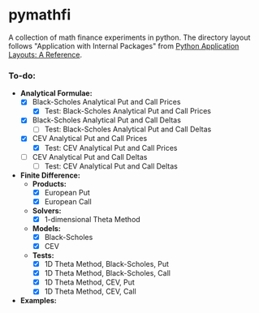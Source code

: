 # pymathfi

A collection of math finance experiments in python.
The directory layout follows "Application with Internal Packages" from [Python Application Layouts: A Reference](https://realpython.com/python-application-layouts/).

### To-do:
- **Analytical Formulae:**
    - [x] Black-Scholes Analytical Put and Call Prices
        - [x] Test: Black-Scholes Analytical Put and Call Prices
    - [x] Black-Scholes Analytical Put and Call Deltas
        - [ ] Test: Black-Scholes Analytical Put and Call Deltas
    - [x] CEV Analytical Put and Call Prices
        - [x] Test: CEV Analytical Put and Call Prices
    - [ ] CEV Analytical Put and Call Deltas
        - [ ] Test: CEV Analytical Put and Call Deltas
- **Finite Difference:**
    - **Products:**
        - [x] European Put
        - [x] European Call
    - **Solvers:**
        - [x] 1-dimensional Theta Method
    - **Models:**
        - [x] Black-Scholes
        - [x] CEV
    - **Tests:**
        - [x] 1D Theta Method, Black-Scholes, Put
        - [x] 1D Theta Method, Black-Scholes, Call
        - [x] 1D Theta Method, CEV, Put
        - [x] 1D Theta Method, CEV, Call
- **Examples:**

